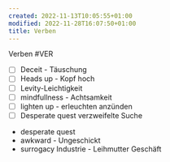 ```yaml
---
created: 2022-11-13T10:05:55+01:00
modified: 2022-11-28T16:07:50+01:00
title: Verben
---
```


Verben #VER

- [ ] Deceit - Täuschung 
- [ ] Heads up - Kopf hoch
- [ ] Levity-Leichtigkeit
- [ ] mindfullness - Achtsamkeit 
- [ ] lighten up - erleuchten anzünden
- [ ] Desperate quest verzweifelte Suche
- desperate quest
- awkward  -  Ungeschickt
- surrogacy Industrie - Leihmutter Geschäft

